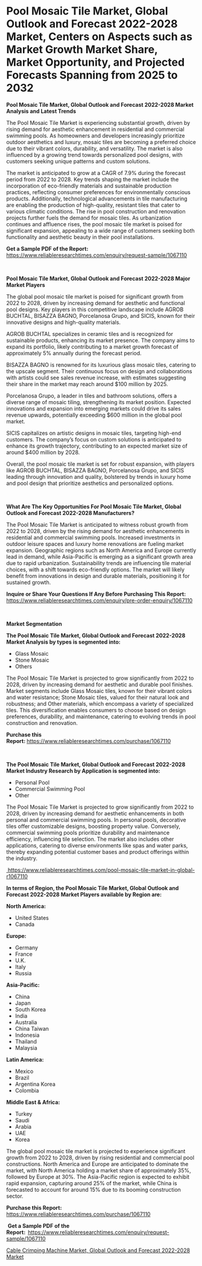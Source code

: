 <p><h1>Pool Mosaic Tile Market, Global Outlook and Forecast 2022-2028 Market, Centers on Aspects such as Market Growth Market Share, Market Opportunity, and Projected Forecasts Spanning from 2025 to 2032</h1></p><p><strong>Pool Mosaic Tile Market, Global Outlook and Forecast 2022-2028 Market Analysis and Latest Trends</strong></p>
<p><p>The Pool Mosaic Tile Market is experiencing substantial growth, driven by rising demand for aesthetic enhancement in residential and commercial swimming pools. As homeowners and developers increasingly prioritize outdoor aesthetics and luxury, mosaic tiles are becoming a preferred choice due to their vibrant colors, durability, and versatility. The market is also influenced by a growing trend towards personalized pool designs, with customers seeking unique patterns and custom solutions.</p><p>The market is anticipated to grow at a CAGR of 7.9% during the forecast period from 2022 to 2028. Key trends shaping the market include the incorporation of eco-friendly materials and sustainable production practices, reflecting consumer preferences for environmentally conscious products. Additionally, technological advancements in tile manufacturing are enabling the production of high-quality, resistant tiles that cater to various climatic conditions. The rise in pool construction and renovation projects further fuels the demand for mosaic tiles. As urbanization continues and affluence rises, the pool mosaic tile market is poised for significant expansion, appealing to a wide range of customers seeking both functionality and aesthetic beauty in their pool installations.</p></p>
<p><strong>Get a Sample PDF of the Report:&nbsp;</strong> <a href="https://www.reliableresearchtimes.com/enquiry/request-sample/1067110?utm_campaign=2937&utm_medium=2&utm_source=Github&utm_content=ia&utm_term=21032025&utm_id=pool-mosaic-tile-market-global-outlook-and-forecast-2022-2028">https://www.reliableresearchtimes.com/enquiry/request-sample/1067110</a></p>
<p>&nbsp;</p>
<p><strong>Pool Mosaic Tile Market, Global Outlook and Forecast 2022-2028 Major Market Players</strong></p>
<p><p>The global pool mosaic tile market is poised for significant growth from 2022 to 2028, driven by increasing demand for aesthetic and functional pool designs. Key players in this competitive landscape include AGROB BUCHTAL, BISAZZA BAGNO, Porcelanosa Grupo, and SICIS, known for their innovative designs and high-quality materials.</p><p>AGROB BUCHTAL specializes in ceramic tiles and is recognized for sustainable products, enhancing its market presence. The company aims to expand its portfolio, likely contributing to a market growth forecast of approximately 5% annually during the forecast period.</p><p>BISAZZA BAGNO is renowned for its luxurious glass mosaic tiles, catering to the upscale segment. Their continuous focus on design and collaborations with artists could see sales revenue increase, with estimates suggesting their share in the market may reach around $100 million by 2025.</p><p>Porcelanosa Grupo, a leader in tiles and bathroom solutions, offers a diverse range of mosaic tiling, strengthening its market position. Expected innovations and expansion into emerging markets could drive its sales revenue upwards, potentially exceeding $600 million in the global pool market.</p><p>SICIS capitalizes on artistic designs in mosaic tiles, targeting high-end customers. The company’s focus on custom solutions is anticipated to enhance its growth trajectory, contributing to an expected market size of around $400 million by 2028.</p><p>Overall, the pool mosaic tile market is set for robust expansion, with players like AGROB BUCHTAL, BISAZZA BAGNO, Porcelanosa Grupo, and SICIS leading through innovation and quality, bolstered by trends in luxury home and pool design that prioritize aesthetics and personalized options.</p></p>
<p>&nbsp;</p>
<p><strong>What Are The Key Opportunities For Pool Mosaic Tile Market, Global Outlook and Forecast 2022-2028 Manufacturers?</strong></p>
<p><p>The Pool Mosaic Tile Market is anticipated to witness robust growth from 2022 to 2028, driven by the rising demand for aesthetic enhancements in residential and commercial swimming pools. Increased investments in outdoor leisure spaces and luxury home renovations are fueling market expansion. Geographic regions such as North America and Europe currently lead in demand, while Asia-Pacific is emerging as a significant growth area due to rapid urbanization. Sustainability trends are influencing tile material choices, with a shift towards eco-friendly options. The market will likely benefit from innovations in design and durable materials, positioning it for sustained growth.</p></p>
<p><strong>Inquire or Share Your Questions If Any Before Purchasing This Report:</strong> <a href="https://www.reliableresearchtimes.com/enquiry/pre-order-enquiry/1067110?utm_campaign=2937&utm_medium=2&utm_source=Github&utm_content=ia&utm_term=21032025&utm_id=pool-mosaic-tile-market-global-outlook-and-forecast-2022-2028">https://www.reliableresearchtimes.com/enquiry/pre-order-enquiry/1067110</a></p>
<p>&nbsp;</p>
<p><strong>Market Segmentation</strong></p>
<p><strong>The Pool Mosaic Tile Market, Global Outlook and Forecast 2022-2028 Market Analysis by types is segmented into:</strong></p>
<p><ul><li>Glass Mosaic</li><li>Stone Mosaic</li><li>Others</li></ul></p>
<p><p>The Pool Mosaic Tile Market is projected to grow significantly from 2022 to 2028, driven by increasing demand for aesthetic and durable pool finishes. Market segments include Glass Mosaic tiles, known for their vibrant colors and water resistance; Stone Mosaic tiles, valued for their natural look and robustness; and Other materials, which encompass a variety of specialized tiles. This diversification enables consumers to choose based on design preferences, durability, and maintenance, catering to evolving trends in pool construction and renovation.</p></p>
<p><strong>Purchase this Report:&nbsp;</strong><a href="https://www.reliableresearchtimes.com/purchase/1067110?utm_campaign=2937&utm_medium=2&utm_source=Github&utm_content=ia&utm_term=21032025&utm_id=pool-mosaic-tile-market-global-outlook-and-forecast-2022-2028">https://www.reliableresearchtimes.com/purchase/1067110</a></p>
<p>&nbsp;</p>
<p><strong>The Pool Mosaic Tile Market, Global Outlook and Forecast 2022-2028 Market Industry Research by Application is segmented into:</strong></p>
<p><ul><li>Personal Pool</li><li>Commercial Swimming Pool</li><li>Other</li></ul></p>
<p><p>The Pool Mosaic Tile Market is projected to grow significantly from 2022 to 2028, driven by increasing demand for aesthetic enhancements in both personal and commercial swimming pools. In personal pools, decorative tiles offer customizable designs, boosting property value. Conversely, commercial swimming pools prioritize durability and maintenance efficiency, influencing tile selection. The market also includes other applications, catering to diverse environments like spas and water parks, thereby expanding potential customer bases and product offerings within the industry.</p></p>
<p><a href="https://www.reliableresearchtimes.com/pool-mosaic-tile-market-in-global-r1067110?utm_campaign=2937&utm_medium=2&utm_source=Github&utm_content=ia&utm_term=21032025&utm_id=pool-mosaic-tile-market-global-outlook-and-forecast-2022-2028">&nbsp;https://www.reliableresearchtimes.com/pool-mosaic-tile-market-in-global-r1067110</a></p>
<p><strong>In terms of Region, the Pool Mosaic Tile Market, Global Outlook and Forecast 2022-2028 Market Players available by Region are:</strong></p>
<p>
    <p> <strong> North America: </strong>
        <ul>
            <li>United States</li>
            <li>Canada</li>
        </ul>
        </p> 
    <p> <strong> Europe: </strong>
        <ul>
            <li>Germany</li>
            <li>France</li>
            <li>U.K.</li>
            <li>Italy</li>
            <li>Russia</li>
        </ul>
        </p> 
    <p> <strong> Asia-Pacific: </strong>
        <ul>
            <li>China</li>
            <li>Japan</li>
            <li>South Korea</li>
            <li>India</li>
            <li>Australia</li>
            <li>China Taiwan</li>
            <li>Indonesia</li>
            <li>Thailand</li>
            <li>Malaysia</li>
        </ul>
        </p> 
    <p> <strong> Latin America: </strong>
        <ul>
            <li>Mexico</li>
            <li>Brazil</li>
            <li>Argentina Korea</li>
            <li>Colombia</li>
        </ul>
        </p> 
    <p> <strong> Middle East & Africa: </strong>
        <ul>
            <li>Turkey</li>
            <li>Saudi</li>
            <li>Arabia</li>
            <li>UAE</li>
            <li>Korea</li>
        </ul>
    </p>
    </p>
<p><p>The global pool mosaic tile market is projected to experience significant growth from 2022 to 2028, driven by rising residential and commercial pool constructions. North America and Europe are anticipated to dominate the market, with North America holding a market share of approximately 35%, followed by Europe at 30%. The Asia-Pacific region is expected to exhibit rapid expansion, capturing around 25% of the market, while China is forecasted to account for around 15% due to its booming construction sector.</p></p>
<p><strong>Purchase this Report: </strong><a href="https://www.reliableresearchtimes.com/purchase/1067110?utm_campaign=2937&utm_medium=2&utm_source=Github&utm_content=ia&utm_term=21032025&utm_id=pool-mosaic-tile-market-global-outlook-and-forecast-2022-2028">https://www.reliableresearchtimes.com/purchase/1067110</a></p>
<p>&nbsp;<strong>Get a Sample PDF of the Report:&nbsp;&nbsp;</strong><a href="https://www.reliableresearchtimes.com/enquiry/request-sample/1067110?utm_campaign=2937&utm_medium=2&utm_source=Github&utm_content=ia&utm_term=21032025&utm_id=pool-mosaic-tile-market-global-outlook-and-forecast-2022-2028">https://www.reliableresearchtimes.com/enquiry/request-sample/1067110</a></p>
<p><strong></strong></p>
<p><p><a href="https://github.com/rileymgdorcas/Market-Research-Report-List-1/blob/main/cable-crimping-machine-market-global-outlook-and-forecast-2022-2028-market.md?utm_campaign=2937&utm_medium=2&utm_source=Github&utm_content=ia&utm_term=21032025&utm_id=pool-mosaic-tile-market-global-outlook-and-forecast-2022-2028">Cable Crimping Machine Market, Global Outlook and Forecast 2022-2028 Market</a></p></p>